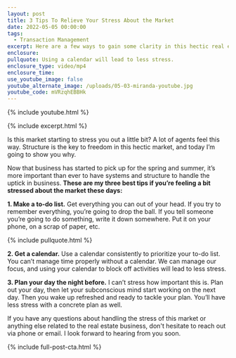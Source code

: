 ```yaml
---
layout: post
title: 3 Tips To Relieve Your Stress About the Market
date: 2022-05-05 00:00:00
tags:
  - Transaction Management
excerpt: Here are a few ways to gain some clarity in this hectic real estate market.
enclosure:
pullquote: Using a calendar will lead to less stress.
enclosure_type: video/mp4
enclosure_time:
use_youtube_image: false
youtube_alternate_image: /uploads/05-03-miranda-youtube.jpg
youtube_code: mVRzqhEBBHk
---
```

{% include youtube.html %}

{% include excerpt.html %}

Is this market starting to stress you out a little bit? A lot of agents feel this way. Structure is the key to freedom in this hectic market, and today I’m going to show you why.&nbsp;

Now that business has started to pick up for the spring and summer, it’s more important than ever to have systems and structure to handle the uptick in business. **These are my three best tips if you’re feeling a bit stressed about the market these days:**

**1\. Make a to-do list.** Get everything you can out of your head. If you try to remember everything, you’re going to drop the ball. If you tell someone you’re going to do something, write it down somewhere. Put it on your phone, on a scrap of paper, etc.

{% include pullquote.html %}

**2\. Get a calendar.** Use a calendar consistently to prioritize your to-do list. You can’t manage time properly without a calendar. We can manage our focus, and using your calendar to block off activities will lead to less stress.

**3\. Plan your day the night before.**&nbsp;I can’t stress how important this is. Plan out your day, then let your subconscious mind start working on the next day. Then you wake up refreshed and ready to tackle your plan. You’ll have less stress with a concrete plan as well.

If you have any questions about handling the stress of this market or anything else related to the real estate business, don't hesitate to reach out via phone or email. I look forward to hearing from you soon.

{% include full-post-cta.html %}
